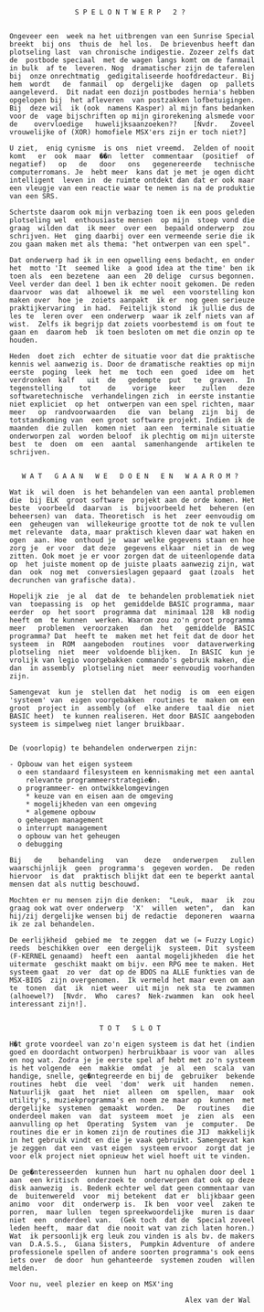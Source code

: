                           S P E L O N T W E R P   2 ? 
                                                       
          
          Ongeveer een  week na het uitbrengen van een Sunrise Special 
          breekt  bij ons  thuis de  hel los.  De brievenbus heeft dan 
          plotseling last  van chronische indigestie. Zozeer zelfs dat 
          de  postbode speciaal  met de wagen langs komt om de fanmail 
          in bulk  af te  leveren. Nog  dramatischer zijn de taferelen 
          bij  onze onrechtmatig  gedigitaliseerde hoofdredacteur. Bij 
          hem  wordt   de  fanmail  op  dergelijke  dagen  op  pallets 
          aangeleverd.  Dit nadat een dozijn postbodes hernia's hebben 
          opgelopen bij  het afleveren  van postzakken lofbetuigingen. 
          Bij  deze wil  ik (ook  namens Kasper) al mijn fans bedanken 
          voor de  vage bijschriften op mijn girorekening alsmede voor 
          de    overvloedige   huwelijksaanzoeken??    [Nvdr.   Zoveel 
          vrouwelijke of (XOR) homofiele MSX'ers zijn er toch niet?]
          
          U ziet,  enig cynisme  is ons  niet vreemd.  Zelden of nooit 
          komt   er  ook  maar  ��n  letter  commentaar  (positief  of 
          negatief)   op   de   door   ons   gegenereerde   technische 
          computerromans. Je  hebt meer  kans dat je met je ogen dicht 
          intelligent  leven in  de ruimte ontdekt dan dat er ook maar 
          een vleugje van een reactie waar te nemen is na de produktie 
          van een SRS.
          
          Schertste daarom ook mijn verbazing toen ik een poos geleden 
          plotseling wel  enthousiaste mensen  op mijn  stoep vond die 
          graag  wilden dat  ik meer  over een  bepaald onderwerp  zou 
          schrijven. Het  ging daarbij over een vermeende serie die ik 
          zou gaan maken met als thema: "het ontwerpen van een spel".
          
          Dat onderwerp had ik in een opwelling eens bedacht, en onder 
          het  motto 'It  seemed like  a good idea at the time' ben ik 
          toen als  een bezetene  aan een  20 delige  cursus begonnen. 
          Veel verder dan deel 1 ben ik echter nooit gekomen. De reden 
          daarvoor  was dat  alhoewel ik  me wel  een voorstelling kon 
          maken over  hoe je  zoiets aanpakt  ik er  nog geen serieuze 
          praktijkervaring  in had.  Feitelijk stond  ik jullie dus de 
          les te  leren over  een onderwerp  waar ik zelf niets van af 
          wist.  Zelfs ik begrijp dat zoiets voorbestemd is om fout te 
          gaan en  daarom heb  ik toen besloten om met die onzin op te 
          houden.
          
          Heden  doet zich  echter de situatie voor dat die praktische 
          kennis wel aanwezig is. Door de dramatische reakties op mijn 
          eerste  poging  leek  het  me  toch  een  goed  idee om  het 
          verdronken  kalf   uit  de   gedempte  put   te  graven.  In 
          tegenstelling    tot    de    vorige   keer    zullen   deze 
          softwaretechnische  verhandelingen zich  in eerste instantie 
          niet expliciet  op het  ontwerpen van een spel richten, maar 
          meer   op  randvoorwaarden   die  van  belang  zijn  bij  de 
          totstandkoming van  een groot software projekt. Indien ik de 
          maanden  die zullen  komen niet  aan een  terminale situatie 
          onderworpen zal  worden beloof  ik plechtig om mijn uiterste 
          best  te  doen  om  een  aantal  samenhangende  artikelen te 
          schrijven.
          
          
             W A T   G A A N   W E   D O E N   E N   W A A R O M ? 
          
          Wat ik  wil doen  is het behandelen van een aantal problemen 
          die  bij ELK  groot software  projekt aan de orde komen. Het 
          beste  voorbeeld  daarvan  is  bijvoorbeeld het  beheren (en 
          beheersen) van  data. Theoretisch  is het  zeer eenvoudig om 
          een  geheugen van  willekeurige grootte tot de nok te vullen 
          met relevante  data, maar praktisch kleven daar wat haken en 
          ogen  aan. Hoe  onthoud je  waar welke gegevens staan en hoe 
          zorg je  er voor  dat deze  gegevens elkaar  niet in  de weg 
          zitten. Ook moet je er voor zorgen dat de uiteenlopende data 
          op  het juiste moment op de juiste plaats aanwezig zijn, wat 
          dan  ook  nog met  conversieslagen gepaard  gaat (zoals  het 
          decrunchen van grafische data).
          
          Hopelijk zie  je al  dat de  te behandelen problematiek niet 
          van  toepassing is  op het  gemiddelde BASIC programma, maar 
          eerder  op  het soort  programma dat  minimaal 128  kB nodig 
          heeft om  te kunnen  werken. Waarom zou zo'n groot programma 
          meer   problemen  veroorzaken   dan  het   gemiddelde  BASIC 
          programma? Dat  heeft te  maken met het feit dat de door het 
          systeem  in  ROM  aangeboden  routines  voor  dataverwerking 
          plotseling  niet  meer  voldoende blijken.  In BASIC  kun je 
          vrolijk van legio voorgebakken commando's gebruik maken, die 
          dan  in assembly  plotseling niet  meer eenvoudig voorhanden 
          zijn.
          
          Samengevat  kun je  stellen dat  het nodig  is om  een eigen 
          'systeem' van  eigen voorgebakken  routines te  maken om een 
          groot  project in  assembly (of  elke andere  taal die  niet 
          BASIC heet)  te kunnen realiseren. Het door BASIC aangeboden 
          systeem is simpelweg niet langer bruikbaar.
          
          
          De (voorlopig) te behandelen onderwerpen zijn:
          
          - Opbouw van het eigen systeem
            o een standaard filesysteem en kennismaking met een aantal
              relevante programmeerstrategie�n.
            o programmeer- en ontwikkelomgevingen
              * keuze van en eisen aan de omgeving
              * mogelijkheden van een omgeving
              * algemene opbouw
            o geheugen management
            o interrupt management
            o opbouw van het geheugen
            o debugging
          
          Bij   de    behandeling   van    deze   onderwerpen   zullen 
          waarschijnlijk  geen  programma's  gegeven worden.  De reden 
          hiervoor  is dat  praktisch blijkt dat een te beperkt aantal 
          mensen dat als nuttig beschouwd.
          
          Mochten er nu mensen zijn die denken:  "Leuk,  maar  ik  zou
          graag ook wat over onderwerp  'X'  willen  weten",  dan  kan
          hij/zij dergelijke wensen bij de redactie  deponeren  waarna
          ik ze zal behandelen.
          
          De eerlijkheid  gebied me  te zeggen  dat we (= Fuzzy Logic) 
          reeds  beschikken over  een dergelijk  systeem. Dit  systeem 
          (F-KERNEL genaamd)  heeft een  aantal mogelijkheden  die het 
          uitermate  geschikt maakt om bijv. een RPG mee te maken. Het 
          systeem gaat  zo ver  dat op de BDOS na ALLE funkties van de 
          MSX-BIOS  zijn overgenomen.  Ik vermeld het maar even om aan 
          te  tonen  dat  ik  niet weer  uit mijn  nek sta  te zwammen 
          (alhoewel?)  [Nvdr.  Who  cares?  Nek-zwammen  kan  ook heel 
          interessant zijn!].
          
          
                                T O T   S L O T 
          
          H�t grote voordeel van zo'n eigen systeem is dat het (indien
          goed en doordacht ontworpen) herbruikbaar is voor van  alles
          en nog wat. Zodra je je eerste spel af hebt met zo'n systeem
          is het volgende  een  makkie  omdat  je  al  een  scala  van
          handige, snelle, ge�ntegreerde en bij de  gebruiker  bekende
          routines  hebt  die  veel  'dom'  werk  uit  handen   nemen.
          Natuurlijk  gaat  het  niet  alleen  om  spellen,  maar  ook
          utility's, muziekprogramma's en noem ze maar op  kunnen  met
          dergelijke  systemen  gemaakt  worden.   De   routines   die
          onderdeel maken  van  dat  systeem  moet  je  zien  als  een
          aanvulling op het  Operating  System  van  je  computer.  De
          routines die er in komen zijn de routines die JIJ  makkelijk
          in het gebruik vindt en die je vaak gebruikt. Samengevat kan
          je zeggen  dat een  vast eigen  systeem ervoor  zorgt dat je 
          voor elk project niet opnieuw het wiel hoeft uit te vinden.
          
          De ge�nteresseerden  kunnen hun  hart nu ophalen door deel 1 
          aan  een kritisch  onderzoek te  onderwerpen dat ook op deze 
          disk aanwezig  is. Bedenk echter wel dat geen commentaar van 
          de  buitenwereld  voor  mij betekent  dat er  blijkbaar geen 
          animo  voor  dit  onderwerp is.  Ik ben  voor veel  zaken te 
          porren,  maar lullen  tegen spreekwoordelijke  muren is daar 
          niet  een  onderdeel van.  (Gek toch  dat de  Special zoveel 
          leden heeft,  maar dat  die nooit wat van zich laten horen.) 
          Wat  ik persoonlijk erg leuk zou vinden is als bv. de makers 
          van  D.A.S.S.,  Giana Sisters,  Pumpkin Adventure  of andere 
          professionele spellen of andere soorten programma's ook eens 
          iets over  de door  hun gehanteerde  systemen zouden  willen 
          melden.
          
          Voor nu, veel plezier en keep on MSX'ing
          
                                                     Alex van der Wal
